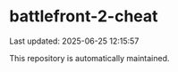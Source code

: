 # battlefront-2-cheat

Last updated: 2025-06-25 12:15:57

This repository is automatically maintained.
